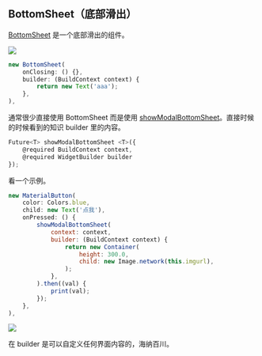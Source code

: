 
## BottomSheet（底部滑出）
[BottomSheet](https://docs.flutter.io/flutter/material/BottomSheet-class.html) 是一个底部滑出的组件。

![](/../../image/20180701103412.png)

```js
new BottomSheet(
    onClosing: () {},
    builder: (BuildContext context) {
        return new Text('aaa');
    },
),
```

通常很少直接使用 BottomSheet 而是使用 [showModalBottomSheet](https://docs.flutter.io/flutter/material/showModalBottomSheet.html)。直接时候的时候看到的知识 builder 里的内容。

```js
Future<T> showModalBottomSheet <T>({
    @required BuildContext context,
    @required WidgetBuilder builder
});
```

看一个示例。

```js
new MaterialButton(
    color: Colors.blue,
    child: new Text('点我'),
    onPressed: () {
        showModalBottomSheet(
            context: context,
            builder: (BuildContext context) {
                return new Container(
                    height: 300.0,
                    child: new Image.network(this.imgurl),
                );
            },
        ).then((val) {
            print(val);
        });
    },
),
```

![](/../../image/20180701104224.png)

在 builder 是可以自定义任何界面内容的，海纳百川。